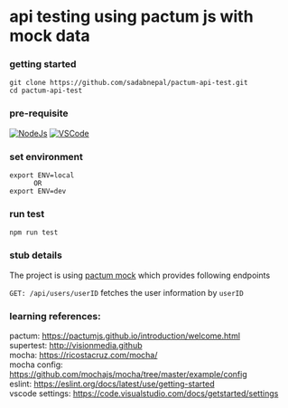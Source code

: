 # api testing using pactum js with mock data

### getting started
```
git clone https://github.com/sadabnepal/pactum-api-test.git
cd pactum-api-test
```

### pre-requisite
[![NodeJs](https://img.shields.io/badge/-NodeJS-%23339933?logo=npm)](https://nodejs.org/en/download/)
[![VSCode](https://img.shields.io/badge/-Visual%20Studio%20Code-%233178C6?logo=visual-studio-code)](https://code.visualstudio.com/download)

### set environment
```
export ENV=local  
      OR
export ENV=dev
```

### run test
```
npm run test
```

### stub details
The project is using [pactum mock](https://pactumjs.github.io/guides/mock-server.html) which provides following endpoints 

`GET: /api/users/userID` fetches the user information by `userID` <br>

### learning references:
pactum: https://pactumjs.github.io/introduction/welcome.html <br>
supertest: http://visionmedia.github <br>
mocha: https://ricostacruz.com/mocha/ <br>
mocha config: https://github.com/mochajs/mocha/tree/master/example/config <br>
eslint: https://eslint.org/docs/latest/use/getting-started <br>
vscode settings: https://code.visualstudio.com/docs/getstarted/settings
